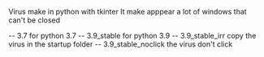 Virus make in python with tkinter
It make apppear a lot of windows that can't be closed

-- 3.7
for python 3.7
-- 3.9_stable
for python 3.9
-- 3.9_stable_irr
copy the virus in the startup folder
-- 3.9_stable_noclick
the virus don't click
